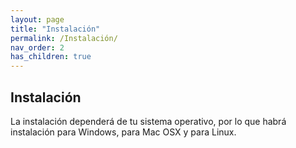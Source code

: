 ```yaml
---
layout: page
title: "Instalación"
permalink: /Instalación/
nav_order: 2
has_children: true
---
```


## Instalación
La instalación dependerá de tu sistema operativo, por lo que habrá instalación para Windows, para Mac OSX y para Linux.
